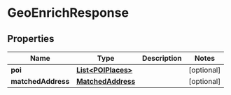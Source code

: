 
# GeoEnrichResponse

## Properties
Name | Type | Description | Notes
------------ | ------------- | ------------- | -------------
**poi** | [**List&lt;POIPlaces&gt;**](POIPlaces.md) |  |  [optional]
**matchedAddress** | [**MatchedAddress**](MatchedAddress.md) |  |  [optional]



